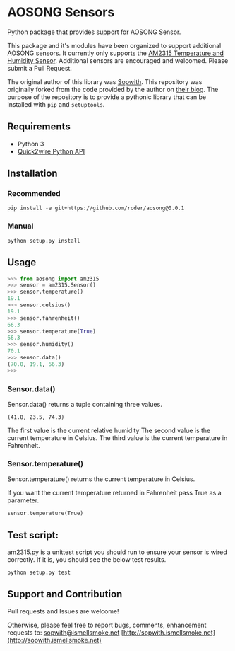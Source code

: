 # AOSONG Sensors

Python package that provides support for AOSONG Sensor.

This package and it's modules have been organized to support additional AOSONG
sensors. It currently only supports the [AM2315 Temperature and Humidity
Sensor](https://www.adafruit.com/datasheets/AM2315.pdf). Additional sensors are
encouraged and welcomed.  Please submit a Pull Request.

The original author of this library was
[Sopwith](http://sopwith.ismellsmoke.net). This repository was originally forked
from the code provided by the author on [their
blog](http://sopwith.ismellsmoke.net/?p=104).  The purpose of the repository is
to provide a pythonic library that can be installed with `pip` and `setuptools`.

## Requirements

* Python 3
* [Quick2wire Python API](https://github.com/quick2wire/quick2wire-python-api)

## Installation

### Recommended
```shell
pip install -e git+https://github.com/roder/aosong@0.0.1
```

### Manual
`python setup.py install`

## Usage

```python
>>> from aosong import am2315
>>> sensor = am2315.Sensor()
>>> sensor.temperature()
19.1
>>> sensor.celsius()
19.1
>>> sensor.fahrenheit()
66.3
>>> sensor.temperature(True)
66.3
>>> sensor.humidity()
70.1
>>> sensor.data()
(70.0, 19.1, 66.3)
>>>

```

### Sensor.data()
Sensor.data() returns a tuple containing three values.

`(41.8, 23.5, 74.3)`

The first value is the current relative humidity
The second value is the current temperature in Celsius.
The third value is the current temperature in Fahrenheit.

### Sensor.temperature()

Sensor.temperature() returns the current temperature in Celsius.

If you want the current temperature returned in Fahrenheit pass True as a parameter.
    
`sensor.temperature(True)`

## Test script:

am2315.py is a unittest script you should run to ensure your sensor
is wired correctly. If it is, you should see the below test results.

`python setup.py test`

## Support and Contribution

Pull requests and Issues are welcome!

Otherwise, please feel free to report bugs, comments, enhancement requests to:
[sopwith@ismellsmoke.net](mailto:sopwith@ismellsmoke.net)
[http://sopwith.ismellsmoke.net](http://sopwith.ismellsmoke.net)

